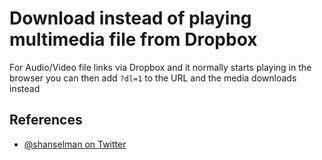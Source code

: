 # Download instead of playing multimedia file from Dropbox

For Audio/Video file links via Dropbox and it normally starts playing in the browser you can then add `?dl=1` to the URL and the media downloads instead

## References

- [@shanselman on Twitter](https://twitter.com/shanselman/status/820051917791371264)
